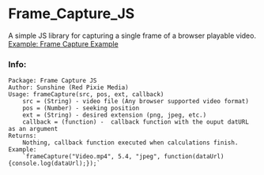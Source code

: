 # Frame_Capture_JS
A simple JS library for capturing a single frame of a browser playable video.  
[Example: Frame Capture Example](https://redpixiemedia.github.io/Frame_Capture_JS/)

### Info:   
	Package: Frame Capture JS  
	Author: Sunshine (Red Pixie Media)  
	Usage: frameCapture(src, pos, ext, callback)  
		src = (String) - video file (Any browser supported video format)  
		pos = (Number) - seeking position  
		ext = (String) - desired extension (png, jpeg, etc.)  
		callback = (function) -  callback function with the ouput datURL as an argument  
	Returns:  
		Nothing, callback function executed when calculations finish.   
	Example:  
		`frameCapture("Video.mp4", 5.4, "jpeg", function(dataUrl) {console.log(dataUrl);});`  

